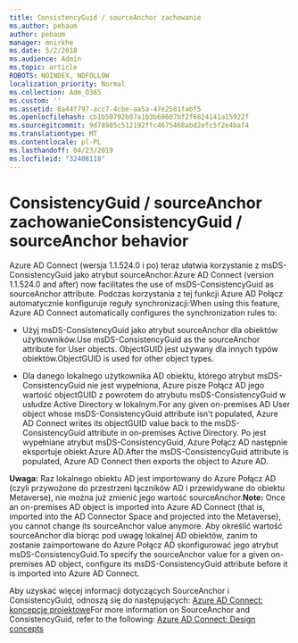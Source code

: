 ```yaml
---
title: ConsistencyGuid / sourceAnchor zachowanie
ms.author: pebaum
author: pebaum
manager: mnirkhe
ms.date: 5/2/2018
ms.audience: Admin
ms.topic: article
ROBOTS: NOINDEX, NOFOLLOW
localization_priority: Normal
ms.collection: Adm_O365
ms.custom: ''
ms.assetid: 6a44f797-acc7-4cbe-aa5a-47e2581fabf5
ms.openlocfilehash: cb1b50792b07a1b3b69607bf2f6824141a15922f
ms.sourcegitcommit: 9d78905c512192ffc4675468abd2efc5f2e4baf4
ms.translationtype: MT
ms.contentlocale: pl-PL
ms.lasthandoff: 04/23/2019
ms.locfileid: "32408118"
---
```

# <a name="consistencyguid--sourceanchor-behavior"></a><span data-ttu-id="c2d4e-102">ConsistencyGuid / sourceAnchor zachowanie</span><span class="sxs-lookup"><span data-stu-id="c2d4e-102">ConsistencyGuid / sourceAnchor behavior</span></span>

<span data-ttu-id="c2d4e-103">Azure AD Connect (wersja 1.1.524.0 i po) teraz ułatwia korzystanie z msDS-ConsistencyGuid jako atrybut sourceAnchor.</span><span class="sxs-lookup"><span data-stu-id="c2d4e-103">Azure AD Connect (version 1.1.524.0 and after) now facilitates the use of msDS-ConsistencyGuid as sourceAnchor attribute.</span></span> <span data-ttu-id="c2d4e-104">Podczas korzystania z tej funkcji Azure AD Połącz automatycznie konfiguruje reguły synchronizacji:</span><span class="sxs-lookup"><span data-stu-id="c2d4e-104">When using this feature, Azure AD Connect automatically configures the synchronization rules to:</span></span>
  
- <span data-ttu-id="c2d4e-105">Użyj msDS-ConsistencyGuid jako atrybut sourceAnchor dla obiektów użytkowników.</span><span class="sxs-lookup"><span data-stu-id="c2d4e-105">Use msDS-ConsistencyGuid as the sourceAnchor attribute for User objects.</span></span> <span data-ttu-id="c2d4e-106">ObjectGUID jest używany dla innych typów obiektów.</span><span class="sxs-lookup"><span data-stu-id="c2d4e-106">ObjectGUID is used for other object types.</span></span>
    
- <span data-ttu-id="c2d4e-107">Dla danego lokalnego użytkownika AD obiektu, którego atrybut msDS-ConsistencyGuid nie jest wypełniona, Azure pisze Połącz AD jego wartość objectGUID z powrotem do atrybutu msDS-ConsistencyGuid w usłudze Active Directory w lokalnym.</span><span class="sxs-lookup"><span data-stu-id="c2d4e-107">For any given on-premises AD User object whose msDS-ConsistencyGuid attribute isn't populated, Azure AD Connect writes its objectGUID value back to the msDS-ConsistencyGuid attribute in on-premises Active Directory.</span></span> <span data-ttu-id="c2d4e-108">Po jest wypełniane atrybut msDS-ConsistencyGuid, Azure Połącz AD następnie eksportuje obiekt Azure AD.</span><span class="sxs-lookup"><span data-stu-id="c2d4e-108">After the msDS-ConsistencyGuid attribute is populated, Azure AD Connect then exports the object to Azure AD.</span></span>
    
 <span data-ttu-id="c2d4e-109">**Uwaga:** Raz lokalnego obiektu AD jest importowany do Azure Połącz AD (czyli przywożone do przestrzeni łączników AD i przewidywane do obiektu Metaverse), nie można już zmienić jego wartość sourceAnchor.</span><span class="sxs-lookup"><span data-stu-id="c2d4e-109">**Note:** Once an on-premises AD object is imported into Azure AD Connect (that is, imported into the AD Connector Space and projected into the Metaverse), you cannot change its sourceAnchor value anymore.</span></span> <span data-ttu-id="c2d4e-110">Aby określić wartość sourceAnchor dla biorąc pod uwagę lokalnej AD obiektów, zanim to zostanie zaimportowane do Azure Połącz AD skonfigurować jego atrybut msDS-ConsistencyGuid.</span><span class="sxs-lookup"><span data-stu-id="c2d4e-110">To specify the sourceAnchor value for a given on-premises AD object, configure its msDS-ConsistencyGuid attribute before it is imported into Azure AD Connect.</span></span> 
  
<span data-ttu-id="c2d4e-111">Aby uzyskać więcej informacji dotyczących SourceAnchor i ConsistencyGuid, odnoszą się do następujących: [Azure AD Connect: koncepcje projektowe](https://docs.microsoft.com/azure/active-directory/connect/active-directory-aadconnect-design-concepts)</span><span class="sxs-lookup"><span data-stu-id="c2d4e-111">For more information on SourceAnchor and ConsistencyGuid, refer to the following: [Azure AD Connect: Design concepts](https://docs.microsoft.com/azure/active-directory/connect/active-directory-aadconnect-design-concepts)</span></span>
  

